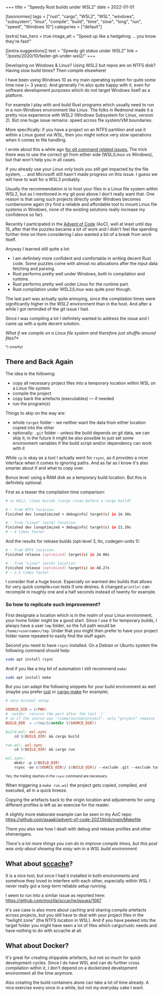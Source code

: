 +++
title = "Speedy Rust builds under WSL2"
date = 2022-01-01

[taxonomies]
tags = ["rust", "cargo", "WSL2", "WSL", "windows", "subsystem", "linux", "compile", "build", "time", "slow", "long", "run", "speed", "Windows 10"]
categories = ["default"]

[extra]
has_hero = true
image_alt = "Speed up like a hedgehog … you know they're fast!"

[[extra.suggestions]]
text = "Speedy git status under WSL2"
link = "/posts/2020/10/faster-git-under-wsl2/"
+++

Developing on Windows & Linux? Using WSL2 but repos are on NTFS disk? Having slow build times? Then compile elsewhere!

<!-- more -->

I have been using Windows 10 as my main operating system for quite some time now (~ 3 years). And generally I'm also quite happy with it, even for software development purposes which do not target Windows itself as a platform.

For example I play with and build Rust programs which usually need to run in a non-Windows environment like Linux. The folks in Redmond made it a pretty nice experience with WSL2 (Windows Subsystem for Linux, version 2). But one huge issue remains: speed across file system/VM boundaries.

More specifically: if you have a project on an NTFS partition and use it within a Linux guest via WSL, then you might notice very slow operations when it comes to file handling.

I wrote about this a while ago [for git command related issues.][git] The trick there was to use the correct git from either side (WSL/Linux vs Windows), but that won't help you in all cases.

If you already use your Linux only tools you still get impacted by the file system, … and Microsoft still hasn't made progress on this issue. I guess we will have to wait for a WSL3 probably.

Usually the recommendation is to host your files in a Linux file system within WSL2, but as I mentioned in my git post above I don't really want that. One reason is that using such projects directly under Windows becomes cumbersome again (try find a reliable and affordable tool to mount Linux file systems in Windows, none of the existing solutions really increase my confidence so far).

Recently I participated in the [Advent of Code] (AoC), well at least until day 15, after that the puzzles became a lot of work and I didn't feel like spending further time on them considering I also wanted a bit of a break from work itself.

Anyway I learned still quite a lot:

* I am definitely more confident and comfortable in writing decent Rust code. Some puzzles come with almost no allocations after the input data fetching and parsing.
* Rust performs pretty well under Windows, both in compilation and runtime.
* Rust performs pretty well under Linux for the runtime part.
* Rust compilation under WSL2/Linux was quite poor though.

The last part was actually quite annoying, since the compilation times were significantly higher in the WSL2 environment than in the host. And after a while I got reminded of the git issue I had.

Since I was compiling a lot I definitely wanted to address the issue and I came up with a quite decent solution.

_What if we compile on a Linux file system and therefore just shuffle around files?\*_

<small>*) smartly!</small>

## There and Back Again

The idea is the following:

* copy all necessary project files into a temporary location within WSL on a Linux file system
* compile the project
* copy back the artefacts (executables) — if needed
* run the program(s)

Things to skip on the way are:

* whole `target` folder - we neither want the data from either location copied into the other
* optionally: `.git` folder - unless the build depends on git data, we can skip it; in the future it might be also possible to just set some environment variables if the build script and/or dependency can work with it

While `cp` is okay as a tool I actually went for `rsync`, as it provides a nicer interface when it comes to ignoring paths. And as far as I know it's also smarter about if and what to copy over.

Bonus level: using a RAM disk as a temporary build location. But this is definitely optional.

First as a teaser the compilation time comparison:

```sh
# in WSL2, clean builds (cargo clean before a cargo build)

# - from NTFS location:
Finished dev [unoptimized + debuginfo] target(s) in 1m 30s

# - from "Linux" (ext4) location:
Finished dev [unoptimized + debuginfo] target(s) in 21.39s
# ~ 4 times faster
```

And the results for release builds (opt-level 3, lto, codegen-units 1):

```sh
# - from NTFS location:
Finished release [optimized] target(s) in 2m 00s

# - from "Linux" (ext4) location:
Finished release [optimized] target(s) in 48.27s
# ~ 2.5 times faster
```

I consider that a huge boost. Especially on warmed dev builds that allows for very quick compile+run tests if one desires. A changed `println!` can recompile in roughly one and a half seconds instead of twenty for example.

### So how to replicate such improvement?

First designate a location which is in the realm of your Linux environment, your home folder might be a good start.
Since I use it for temporary builds, I always have a user `tmp` folder, so the full path would be `/home/<username>/tmp`. Under that you might then prefer to have your project folder name repeated to easily find the stuff again.

Second you need to have `rsync` installed. On a Debian or Ubuntu system the following command should help:

```sh
sudo apt install rsync
```

And if you like a tiny bit of automation I still recommend `make`:

```sh
sudo apt install make
```

But you can adapt the following snippets for your build environment as well (maybe you prefer [just] or [cargo-make] for example).

```Makefile
# very minimal setup

SOURCE_DIR = $(PWD)
# `notdir` returns the part after the last `/`
# so if the source was "/some/nested/project", only "project" remains
BUILD_DIR  = ~/tmp/$(notdir $(SOURCE_DIR))

build.wsl: wsl.sync
	cd $(BUILD_DIR) && cargo build

run.wsl: wsl.sync
	cd $(BUILD_DIR) && cargo run

wsl.sync:
	mkdir -p $(BUILD_DIR)
	rsync -av $(SOURCE_DIR)/ $(BUILD_DIR)/ --exclude .git --exclude target
```

<small>Yes, the trailing slashes in the `rsync` command are necessary.</small>

When triggering a `make run.wsl` the project gets copied, compiled, and executed, all in a quick breeze.

Copying the artefacts back to the origin location and adjustments for using different profiles is left as an exercise for the reader.

A slightly more elaborate example can be seen in my AoC repo:
<https://github.com/asaaki/advent-of-code-2021/blob/main/Makefile>

There you also see how I dealt with debug and release profiles and other shenanigans.

_There's a lot more things you can do to improve compile times, but this post was only about showing the easy win in a WSL build environment._

## What about [sccache]?

It is a nice tool, but once I had it installed in both environments and somehow they loved to interfere with each other, especially within WSL I never really got a long-term reliable setup running.

I seem to run into a similar issue as reported here:
<https://github.com/mozilla/sccache/issues/1067>

It's use case is also more about caching and sharing compile artefacts across projects, but you still have to deal with your project files in the "twilight zone" (the NTFS location in WSL). And if you have peeked into the target folder you might have seen a lot of files which cargo/rustc needs and have nothing to do with sccache at all.

## What about Docker?

It's great for creating shippable artefacts, but not so much for quick development cycles. Since I do have WSL and can do further cross compilation within it, I don't depend on a dockerized development environment all the time anymore.

Also creating the build containers alone can take a lot of time already. A nice exercise every once in a while, but not my everyday cake I want.

<!-- links -->

[git]: @/posts/2020/10/faster-git-under-wsl2/index.md
[Advent of Code]: https://adventofcode.com/
[just]: https://just.systems/
[cargo-make]: https://sagiegurari.github.io/cargo-make/
[sccache]: https://github.com/mozilla/sccache
